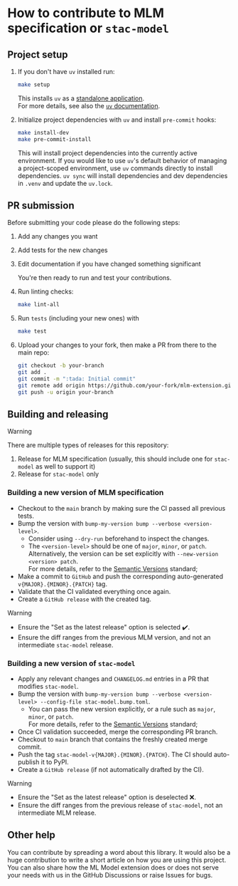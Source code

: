 # How to contribute to MLM specification or `stac-model`

## Project setup

1. If you don't have `uv` installed run:

   ```bash
   make setup
   ```

   This installs `uv` as a [standalone application][uv-install]. <br>
   For more details, see also the [`uv` documentation][uv-docs].

2. Initialize project dependencies with `uv` and install `pre-commit` hooks:

   ```bash
   make install-dev
   make pre-commit-install
   ```

   This will install project dependencies into the currently active environment. If you would like to
   use `uv`'s default behavior of managing a project-scoped environment, use `uv` commands directly to
   install dependencies. `uv sync` will install dependencies and dev dependencies in `.venv` and update the `uv.lock`.

## PR submission

Before submitting your code please do the following steps:

1. Add any changes you want

2. Add tests for the new changes

3. Edit documentation if you have changed something significant

   You're then ready to run and test your contributions.

4. Run linting checks:

   ```bash
   make lint-all
   ```

5. Run `tests` (including your new ones) with

   ```bash
   make test
   ```

6. Upload your changes to your fork, then make a PR from there to the main repo:

   ```bash
   git checkout -b your-branch
   git add .
   git commit -m ":tada: Initial commit"
   git remote add origin https://github.com/your-fork/mlm-extension.git
   git push -u origin your-branch
   ```

## Building and releasing

<!-- lint disable no-undefined-references -->

> [!WARNING]
> There are multiple types of releases for this repository: <br>
>
> 1. Release for MLM specification (usually, this should include one for `stac-model` as well to support it)
> 2. Release for `stac-model` only

<!-- lint enable no-undefined-references -->

### Building a new version of MLM specification

- Checkout to the `main` branch by making sure the CI passed all previous tests.
- Bump the version with `bump-my-version bump --verbose <version-level>`.
  - Consider using `--dry-run` beforehand to inspect the changes.
  - The `<version-level>` should be one of `major`, `minor`, or `patch`. <br>
    Alternatively, the version can be set explicitly with `--new-version <version> patch`. <br>
    For more details, refer to the [Semantic Versions][semver] standard;
- Make a commit to `GitHub` and push the corresponding auto-generated `v{MAJOR}.{MINOR}.{PATCH}` tag.
- Validate that the CI validated everything once again.
- Create a `GitHub release` with the created tag.

<!-- lint disable no-undefined-references -->

> [!WARNING]
>
> - Ensure the "Set as the latest release" option is selected :heavy_check_mark:.
> - Ensure the diff ranges from the previous MLM version, and not an intermediate `stac-model` release.

<!-- lint enable no-undefined-references -->

### Building a new version of `stac-model`

- Apply any relevant changes and `CHANGELOG.md` entries in a PR that modifies `stac-model`.
- Bump the version with `bump-my-version bump --verbose <version-level> --config-file stac-model.bump.toml`.
  - You can pass the new version explicitly, or a rule such as `major`, `minor`, or `patch`. <br>
    For more details, refer to the [Semantic Versions][semver] standard;
- Once CI validation succeeded, merge the corresponding PR branch.
- Checkout to `main` branch that contains the freshly created merge commit.
- Push the tag `stac-model-v{MAJOR}.{MINOR}.{PATCH}`. The CI should auto-publish it to PyPI.
- Create a `GitHub release` (if not automatically drafted by the CI).

<!-- lint disable no-undefined-references -->

> [!WARNING]
>
> - Ensure the "Set as the latest release" option is deselected :x:.
> - Ensure the diff ranges from the previous release of `stac-model`, not an intermediate MLM release.

<!-- lint enable no-undefined-references -->

## Other help

You can contribute by spreading a word about this library.
It would also be a huge contribution to write
a short article on how you are using this project.
You can also share how the ML Model extension does or does
not serve your needs with us in the GitHub Discussions or raise
Issues for bugs.

[uv-install]: https://docs.astral.sh/uv/getting-started/installation/

[uv-docs]: https://docs.astral.sh/uv/

[semver]: https://semver.org/
